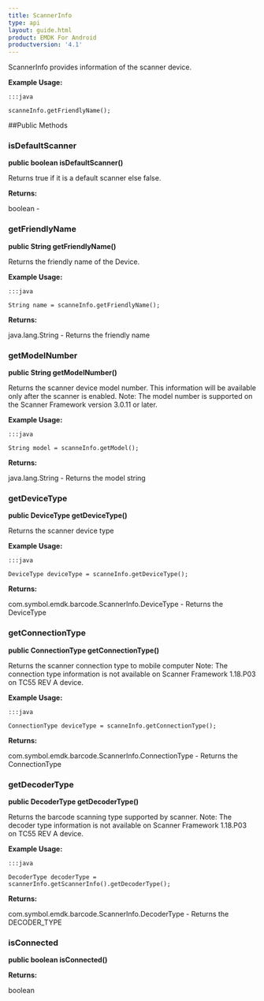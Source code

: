 ```yaml
---
title: ScannerInfo
type: api
layout: guide.html
product: EMDK For Android
productversion: '4.1'
---
```



ScannerInfo provides information of the scanner device.
 
 

**Example Usage:**
	
	:::java
	
	scanneInfo.getFriendlyName();
	


##Public Methods

### isDefaultScanner

**public boolean isDefaultScanner()**

Returns true if it is a default scanner else false.

**Returns:**

boolean - 

### getFriendlyName

**public String getFriendlyName()**

Returns the friendly name of the Device.
 
 

**Example Usage:**
	
	:::java
	
	String name = scanneInfo.getFriendlyName();
	


**Returns:**

java.lang.String - Returns the friendly name

### getModelNumber

**public String getModelNumber()**

Returns the scanner device model number. This information will be available only after the scanner is enabled.
 Note: The model number is supported on the Scanner Framework version 3.0.11 or later.
 
 

**Example Usage:**
	
	:::java
	
	String model = scanneInfo.getModel();
	


**Returns:**

java.lang.String - Returns the model string

### getDeviceType

**public DeviceType getDeviceType()**

Returns the scanner device type
 
 

**Example Usage:**
	
	:::java
	
	DeviceType deviceType = scanneInfo.getDeviceType();
	


**Returns:**

com.symbol.emdk.barcode.ScannerInfo.DeviceType - Returns the DeviceType

### getConnectionType

**public ConnectionType getConnectionType()**

Returns the scanner connection type to mobile computer
 Note: The connection type information is not available on Scanner Framework 1.18.P03 on TC55 REV A device.
 

**Example Usage:**
	
	:::java
	
	ConnectionType deviceType = scanneInfo.getConnectionType();
	


**Returns:**

com.symbol.emdk.barcode.ScannerInfo.ConnectionType - Returns the ConnectionType

### getDecoderType

**public DecoderType getDecoderType()**

Returns the barcode scanning type supported by scanner.
 Note: The decoder type information is not available on Scanner Framework 1.18.P03 on TC55 REV A device.
 
 

**Example Usage:**
	
	:::java
	
	DecoderType decoderType = scannerInfo.getScannerInfo().getDecoderType();
	


**Returns:**

com.symbol.emdk.barcode.ScannerInfo.DecoderType - Returns the DECODER_TYPE

### isConnected

**public boolean isConnected()**



**Returns:**

boolean









